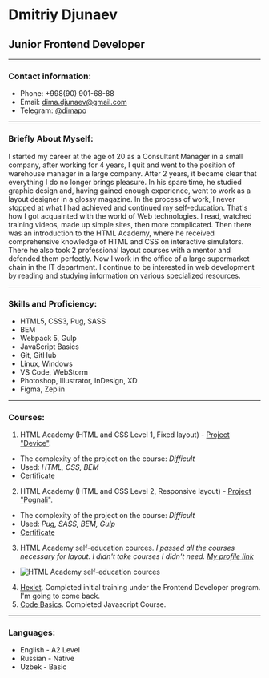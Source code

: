 # Dmitriy Djunaev
## Junior Frontend Developer

---

### Contact information: 
* Phone: +998(90) 901-68-88
* Email: [dima.djunaev@gmail.com](mailto:dima.djunaev@gmail.com)
* Telegram: [@dimapo](https://t.me/dimapo)

---

### Briefly About Myself:
I started my career at the age of 20 as a Consultant Manager in a small company, after working for 4 years, I quit and went to the position of warehouse manager in a large company. After 2 years, it became clear that everything I do no longer brings pleasure. In his spare time, he studied graphic design and, having gained enough experience, went to work as a layout designer in a glossy magazine. In the process of work, I never stopped at what I had achieved and continued my self-education. That's how I got acquainted with the world of Web technologies. I read, watched training videos, made up simple sites, then more complicated. Then there was an introduction to the HTML Academy, where he received comprehensive knowledge of HTML and CSS on interactive simulators. There he also took 2 professional layout courses with a mentor and defended them perfectly. Now I work in the office of a large supermarket chain in the IT department. I continue to be interested in web development by reading and studying information on various specialized resources.

---

### Skills and Proficiency:

* HTML5, CSS3, Pug, SASS
* BEM
* Webpack 5, Gulp
* JavaScript Basics
* Git, GitHub
* Linux, Windows
* VS Code, WebStorm
* Photoshop, Illustrator, InDesign, XD
* Figma, Zeplin 

---

### Courses:

1. HTML Academy (HTML and CSS Level 1, Fixed layout) - [Project "Device"](https://github.com/dima-po/123041-device-26). 
* The complexity of the project on the course: _Difficult_ 
* Used: _HTML, CSS, BEM_
* [Certificate](https://assets.htmlacademy.ru/certificates/intensive/111/123041.pdf?1572914788&_ga=2.50965737.1743717488.1653552166-285576009.1652684873)

2. HTML Academy (HTML and CSS Level 2, Responsive layout) - [Project "Pognali"](https://github.com/dima-po/123041-pognali-19). 
* The complexity of the project on the course: _Difficult_ 
* Used: _Pug, SASS, BEM, Gulp_
* [Certificate](https://assets.htmlacademy.ru/certificates/intensive/157/123041.pdf?1590430111&_ga=2.51028969.1743717488.1653552166-285576009.1652684873)

3. HTML Academy self-education cources. *I passed all the courses necessary for layout. I didn't take courses I didn't need. [My profile link](https://htmlacademy.ru/profile/dima-d)*

* ![HTML Academy self-education cources](https://s70vla.storage.yandex.net/rdisk/8dc5197ec84881d3d10187f1588ade32fcbe6b4218a8da6b04fcf290007a8f48/628f6ea2/HDBV4UnNRqi12hm1V6JtQ64bPRcm2RXsu7AyPZiQz_QRcddIaHm_pMPz8entGq1fnm6kFyqkg8iTNk_aJuUecQ==?uid=111967748&filename=html-academy-img.png&disposition=inline&hash=&limit=0&content_type=image%2Fpng&owner_uid=111967748&fsize=76700&hid=eb7d7bef8b258c4efb2f6549835a107a&media_type=image&tknv=v2&etag=6660eefb54891866b07ec0d64cc21d18&rtoken=4fStnAwvyb1G&force_default=yes&ycrid=na-7e380d263aac41ffe8cdb53688fbfc15-downloader19f&ts=5dfe919df6c80&s=451a50d99defc1e061599cc5f0aad8e0f9f0d54932de93e1042e02ead2d8198a&pb=U2FsdGVkX1-QbhvYGZFXxn2cViT7RF1dtQA5ilx6-BSr2q2V_c0vbxAhH1YKyhEaVqAW_lnVLDZjNT0BRXh1IzoKx8N5uWFqxG3ocReokCY)

4. [Hexlet](https://ru.hexlet.io/u/dimapo). Сompleted initial training under the Frontend Developer program. I'm going to come back. 
5. [Code Basics](https://ru.code-basics.com/languages/javascript). Сompleted Javascript Course.

---

### Languages:

* English - A2 Level
* Russian - Native
* Uzbek - Basic